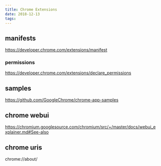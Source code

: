 ```yaml
---
title: Chrome Extensions
date: 2018-12-13
tags:
---
```


## manifests

https://developer.chrome.com/extensions/manifest

### permissions

https://developer.chrome.com/extensions/declare_permissions

## samples

https://github.com/GoogleChrome/chrome-app-samples

## chrome webui

https://chromium.googlesource.com/chromium/src/+/master/docs/webui_explainer.md#See-also

## chrome uris

chrome://about/
